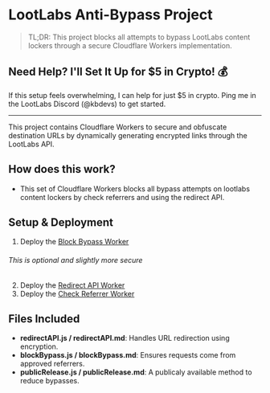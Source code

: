 # LootLabs Anti-Bypass Project


> TL;DR: This project blocks all attempts to bypass LootLabs content lockers through a secure Cloudflare Workers implementation.


## Need Help? I'll Set It Up for $5 in Crypto! 💰
If this setup feels overwhelming, I can help for just $5 in crypto. Ping me in the LootLabs Discord (@kbdevs) to get started.

---

This project contains Cloudflare Workers to secure and obfuscate destination URLs by dynamically generating encrypted links through the LootLabs API.

## How does this work?
- This set of Cloudflare Workers blocks all bypass attempts on lootlabs content lockers by check referrers and using the redirect API.

## Setup & Deployment

1. Deploy the [Block Bypass Worker](https://github.com/kbdevs/lootlabs-antibypass/blob/main/publicRelease.md)
###### This is optional and slightly more secure
2. Deploy the [Redirect API Worker](https://github.com/kbdevs/lootlabs-antibypass/blob/main/redirectAPI.md)
3. Deploy the [Check Referrer Worker](https://github.com/kbdevs/lootlabs-antibypass/blob/main/blockBypass.md)


## Files Included
- **redirectAPI.js / redirectAPI.md**: Handles URL redirection using encryption.
- **blockBypass.js / blockBypass.md**: Ensures requests come from approved referrers.
- **publicRelease.js / publicRelease.md**: A publicaly available method to reduce bypasses.

